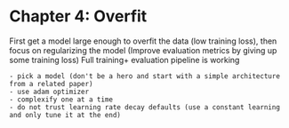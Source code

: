 # Chapter 4: Overfit

First get a model large enough to overfit the data (low training loss), then focus on regularizing the model (Improve evaluation metrics by giving up some training loss)
Full training+ evaluation pipeline is working

    - pick a model (don't be a hero and start with a simple architecture from a related paper)
    - use adam optimizer
    - complexify one at a time
    - do not trust learning rate decay defaults (use a constant learning and only tune it at the end)
